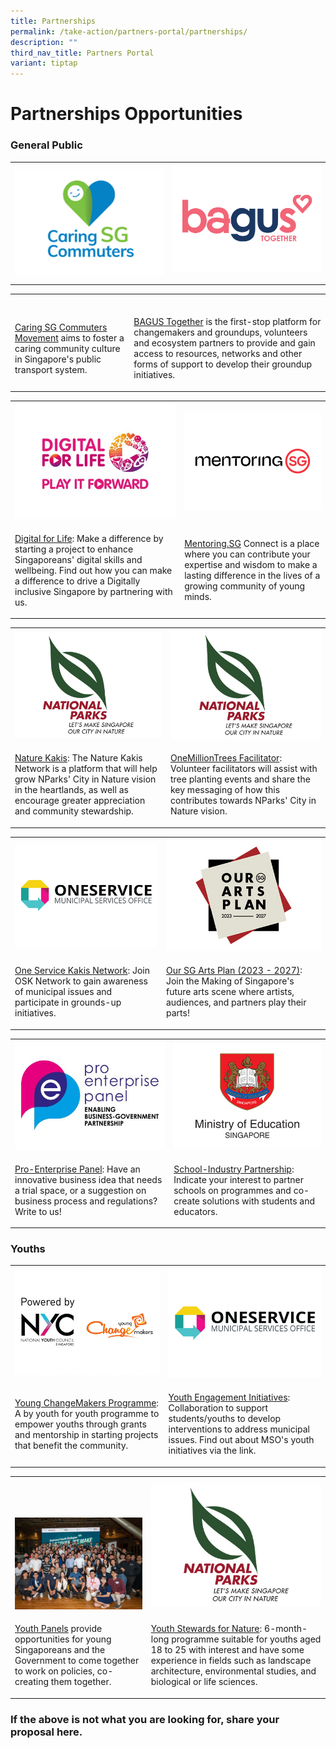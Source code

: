 ```yaml
---
title: Partnerships
permalink: /take-action/partners-portal/partnerships/
description: ""
third_nav_title: Partners Portal
variant: tiptap
---
```

<h1>Partnerships Opportunities</h1>
<h3>General Public</h3>
<table>
<tbody>
<tr>
<th rowspan="1" colspan="1">
<div class="isomer-image-wrapper">
<img style="width: 100%" height="auto" width="100%" alt="" src="/images/Opportunities/caringsg-logo_422x304.jpg">
</div>
</th>
<th rowspan="1" colspan="1">
<div class="isomer-image-wrapper">
<img style="width: 100%" height="auto" width="100%" alt="Bagus Together" src="/images/Opportunities/Bagus_Together.png">
</div>
<p></p>
</th>
</tr>
</tbody>
</table>
<table>
<tbody>
<tr>
<td rowspan="1" colspan="1">
<p></p>
</td>
<td rowspan="1" colspan="1">
<p></p>
</td>
</tr>
<tr>
<td rowspan="1" colspan="1">
<p><a href="https://www.caringcommuters.gov.sg" rel="noopener noreferrer nofollow" target="_blank">Caring SG Commuters Movement</a> aims
to foster a caring community culture in Singapore's public transport system.</p>
<p></p>
<p></p>
</td>
<td rowspan="1" colspan="1">
<p><a href="https://www.bagustogether.sg/" rel="noopener noreferrer nofollow" target="_blank">BAGUS Together</a> is
the first-stop platform for changemakers and groundups, volunteers and
ecosystem partners to provide and gain access to resources, networks and
other forms of support to develop their groundup initiatives.</p>
</td>
</tr>
</tbody>
</table>
<table>
<tbody>
<tr>
<th rowspan="1" colspan="1">
<div class="isomer-image-wrapper">
<img style="width: 100%" height="auto" width="100%" alt="" src="/images/Opportunities/dfl-play-it-forward-logo-v2.jpg">
</div>
</th>
<th rowspan="1" colspan="1">
<div class="isomer-image-wrapper">
<img style="width: 100%" height="auto" width="100%" alt="" src="/images/Opportunities/mentoring-sg_422x304.jpg">
</div>
</th>
</tr>
<tr>
<td rowspan="1" colspan="1">
<p><a href="https://www.digitalforlife.gov.sg" rel="noopener noreferrer nofollow" target="_blank">Digital for Life</a>:
Make a difference by starting a project to enhance Singaporeans' digital
skills and wellbeing. Find out how you can make a difference to drive a
Digitally inclusive Singapore by partnering with us.</p>
</td>
<td rowspan="1" colspan="1">
<p><a href="https://www.mentoringsg.com" rel="noopener noreferrer nofollow" target="_blank">Mentoring.SG</a> Connect
is a place where you can contribute your expertise and wisdom to make a
lasting difference in the lives of a growing community of young minds.</p>
</td>
</tr>
</tbody>
</table>
<table>
<tbody>
<tr>
<th rowspan="1" colspan="1">
<div class="isomer-image-wrapper">
<img style="width: 100%" height="auto" width="100%" alt="" src="/images/Opportunities/nparks-logo_422x304.jpg">
</div>
</th>
<th rowspan="1" colspan="1">
<div class="isomer-image-wrapper">
<img style="width: 100%" height="auto" width="100%" alt="" src="/images/Opportunities/nparks-logo_422x304.jpg">
</div>
</th>
</tr>
<tr>
<td rowspan="1" colspan="1">
<p><a href="https://go.gov.sg/naturekakisenquiry" rel="noopener noreferrer nofollow" target="_blank">Nature Kakis</a>:
The Nature Kakis Network is a platform that will help grow NParks' City
in Nature vision in the heartlands, as well as encourage greater appreciation
and community stewardship.</p>
</td>
<td rowspan="1" colspan="1">
<p><a href="https://go.gov.sg/omtvolfacil" rel="noopener noreferrer nofollow" target="_blank">OneMillionTrees Facilitator</a>:
Volunteer facilitators will assist with tree planting events and share
the key messaging of how this contributes towards NParks' City in Nature
vision.</p>
</td>
</tr>
</tbody>
</table>
<table>
<tbody>
<tr>
<th rowspan="1" colspan="1">
<div class="isomer-image-wrapper">
<img style="width: 100%" height="auto" width="100%" alt="" src="/images/Opportunities/mso-logo_422x304.jpg">
</div>
</th>
<th rowspan="1" colspan="1">
<div class="isomer-image-wrapper">
<img style="width: 100%" height="auto" width="100%" alt="" src="/images/Opportunities/our-arts-plan-2023-2027_422x304.jpg">
</div>
</th>
</tr>
<tr>
<td rowspan="1" colspan="1">
<p><a href="https://go.gov.sg/oskgettoknowyou" rel="noopener noreferrer nofollow" target="_blank">One Service Kakis Network</a>:
Join OSK Network to gain awareness of municipal issues and participate
in grounds-up initiatives.</p>
</td>
<td rowspan="1" colspan="1">
<p><a href="https://www.nac.gov.sg/about-us/oursgartsplan/join-the-making" rel="noopener noreferrer nofollow" target="_blank">Our SG Arts Plan (2023 - 2027)</a>:
Join the Making of Singapore's future arts scene where artists, audiences,
and partners play their parts!</p>
</td>
</tr>
</tbody>
</table>
<table>
<tbody>
<tr>
<th rowspan="1" colspan="1">
<div class="isomer-image-wrapper">
<img style="width: 100%" height="auto" width="100%" alt="" src="/images/Opportunities/PEP_logo.jpg">
</div>
</th>
<th rowspan="1" colspan="1">
<div class="isomer-image-wrapper">
<img style="width: 100%" height="auto" width="100%" alt="" src="/images/Opportunities/moe-logo_422x304.jpg">
</div>
</th>
</tr>
<tr>
<td rowspan="1" colspan="1">
<p><a href="https://www.mti.gov.sg/PEP/About-the-PEP" rel="noopener noreferrer nofollow" target="_blank">Pro-Enterprise Panel</a>:
Have an innovative business idea that needs a trial space, or a suggestion
on business process and regulations? Write to us!</p>
</td>
<td rowspan="1" colspan="1">
<p><a href="https://go.gov.sg/partnerwithschools" rel="noopener noreferrer nofollow" target="_blank">School-Industry Partnership</a>:
Indicate your interest to partner schools on programmes and co-create solutions
with students and educators.</p>
</td>
</tr>
</tbody>
</table>
<h3>Youths</h3>
<table>
<tbody>
<tr>
<th rowspan="1" colspan="1">
<div class="isomer-image-wrapper">
<img style="width: 100%" height="auto" width="100%" alt="" src="/images/Opportunities/nyc-ycm-logo-(422x304).jpg">
</div>
</th>
<th rowspan="1" colspan="1">
<div class="isomer-image-wrapper">
<img style="width: 100%" height="auto" width="100%" alt="" src="/images/Opportunities/mso-logo_422x304.jpg">
</div>
</th>
</tr>
<tr>
<td rowspan="1" colspan="1">
<p><a href="https://www.nyc.gov.sg/programmes-grants/young-changemakers" rel="noopener noreferrer nofollow" target="_blank">Young ChangeMakers Programme</a>:
A by youth for youth programme to empower youths through grants and mentorship
in starting projects that benefit the community.</p>
</td>
<td rowspan="1" colspan="1">
<p><a href="https://go.gov.sg/youth-programmes" rel="noopener noreferrer nofollow" target="_blank">Youth Engagement Initiatives</a>:
Collaboration to support students/youths to develop interventions to address
municipal issues. Find out about MSO's youth initiatives via the link.</p>
</td>
</tr>
</tbody>
</table>
<table>
<tbody>
<tr>
<th rowspan="1" colspan="1">
<p>
<br>
<br>
</p>
<div class="isomer-image-wrapper">
<img style="width: 100%" height="auto" width="100%" alt="" src="/images/Opportunities/youth-panels_422x304.jpg">
</div>
</th>
<th rowspan="1" colspan="1">
<div class="isomer-image-wrapper">
<img style="width: 100%" height="auto" width="100%" alt="" src="/images/Opportunities/nparks-logo_422x304.jpg">
</div>
</th>
</tr>
<tr>
<td rowspan="1" colspan="1">
<p><a href="https://www.nyc.gov.sg/youthpanels" rel="noopener noreferrer nofollow" target="_blank">Youth Panels</a> provide
opportunities for young Singaporeans and the Government to come together
to work on policies, co-creating them together.</p>
</td>
<td rowspan="1" colspan="1">
<p><a href="https://go.gov.sg/ysn/" rel="noopener noreferrer nofollow" target="_blank">Youth Stewards for Nature</a>:
6-month-long programme suitable for youths aged 18 to 25 with interest
and have some experience in fields such as landscape architecture, environmental
studies, and biological or life sciences.</p>
</td>
</tr>
</tbody>
</table>
<h3>If the above is not what you are looking for, share your proposal here.</h3>
<p></p>